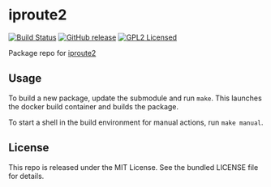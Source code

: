 iproute2
==========

[![Build Status](https://img.shields.io/travis/com/amylum/iproute2.svg)](https://travis-ci.com/amylum/iproute2)
[![GitHub release](https://img.shields.io/github/release/amylum/iproute2.svg)](https://github.com/amylum/iproute2/releases)
[![GPL2 Licensed](http://img.shields.io/badge/license-GPL2-green.svg)](https://tldrlegal.com/license/gnu-general-public-license-v2)

Package repo for [iproute2](http://www.linuxfoundation.org/collaborate/workgroups/networking/iproute2)

## Usage

To build a new package, update the submodule and run `make`. This launches the docker build container and builds the package.

To start a shell in the build environment for manual actions, run `make manual`.

## License

This repo is released under the MIT License. See the bundled LICENSE file for details.

